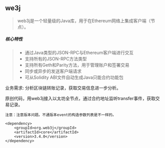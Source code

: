 
## we3j
>web3j是一个轻量级的Java库，用于在Ethereum网络上集成客户端（节点）。
##### 核心特性

>- 通过Java类型的JSON-RPC与Ethereum客户端进行交互
>- 支持所有的JSON-RPC方法类型
>- 支持所有Geth和Parity方法，用于管理账户和签署交易
>- 同步或异步的发送客户端请求
>- 可从Solidity ABI文件自动生成Java只能合约功能包

业务需求: 分析区块链转账记录，获取交易信息进一步分析。

原创代码，用web3j接入以太坊全节点，通过合约地址监听transfer事件，获取交易记录。

	注意：注意版本问题。不通版本event的构造参数列表是不一样的。
	
	<dependency>
		<groupId>org.web3j</groupId>
		<artifactId>core</artifactId>
		<version>3.4.0</version>
	</dependency>
